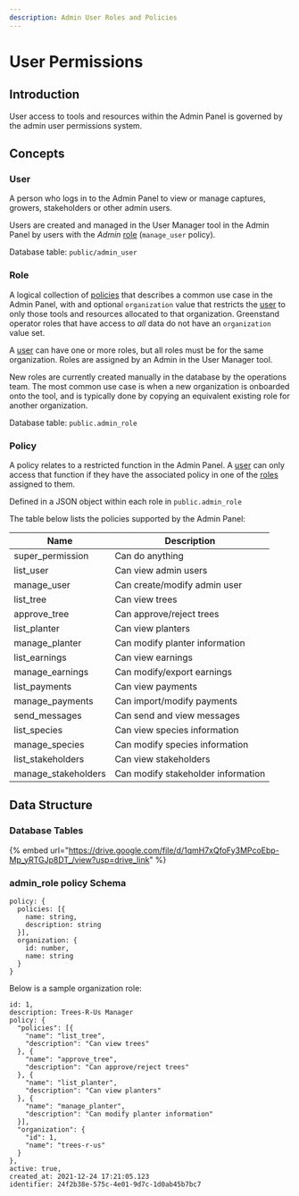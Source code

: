 ```yaml
---
description: Admin User Roles and Policies
---
```


# User Permissions

## Introduction

User access to tools and resources within the Admin Panel is governed by the admin user permissions system.

## Concepts

### User

A person who logs in to the Admin Panel to view or manage captures, growers, stakeholders or other admin users.

Users are created and managed in the User Manager tool in the Admin Panel by users with the _Admin_ [role](user-permissions.md#role) (`manage_user` policy).

Database table: `public/admin_user`

### Role

A logical collection of [policies](user-permissions.md#policy) that describes a common use case in the Admin Panel, with and optional `organization` value that restricts the [user](user-permissions.md#user) to only those tools and resources allocated to that organization. Greenstand operator roles that have access to _all_ data do not have an `organization` value set.

A [user](user-permissions.md#user) can have one or more roles, but all roles must be for the same organization. Roles are assigned by an Admin in the User Manager tool.

New roles are currently created manually in the database by the operations team. The most common use case is when a new organization is onboarded onto the tool, and is typically done by copying an equivalent existing role for another organization.

Database table: `public.admin_role`

### Policy

A policy relates to a restricted function in the Admin Panel. A [user](user-permissions.md#user) can only access that function if they have the associated policy in one of the [roles](user-permissions.md#role) assigned to them.

Defined in a JSON object within each role in `public.admin_role`

The table below lists the policies supported by the Admin Panel:

| Name                 | Description                        |
| -------------------- | ---------------------------------- |
| super\_permission    | Can do anything                    |
| list\_user           | Can view admin users               |
| manage\_user         | Can create/modify admin user       |
| list\_tree           | Can view trees                     |
| approve\_tree        | Can approve/reject trees           |
| list\_planter        | Can view planters                  |
| manage\_planter      | Can modify planter information     |
| list\_earnings       | Can view earnings                  |
| manage\_earnings     | Can modify/export earnings         |
| list\_payments       | Can view payments                  |
| manage\_payments     | Can import/modify payments         |
| send\_messages       | Can send and view messages         |
| list\_species        | Can view species information       |
| manage\_species      | Can modify species information     |
| list\_stakeholders   | Can view stakeholders              |
| manage\_stakeholders | Can modify stakeholder information |

## Data Structure

### Database Tables

{% embed url="https://drive.google.com/file/d/1qmH7xQfoFy3MPcoEbp-Mp_yRTGJp8DT_/view?usp=drive_link" %}

### admin\_role policy Schema

```
policy: {
  policies: [{
    name: string,
    description: string
  }],
  organization: {
    id: number,
    name: string
  }
}
```

Below is a sample organization role:

```
id: 1,
description: Trees-R-Us Manager
policy: {
  "policies": [{
    "name": "list_tree",
    "description": "Can view trees"
  }, {
    "name": "approve_tree",
    "description": "Can approve/reject trees"
  }, {
    "name": "list_planter",
    "description": "Can view planters"
  }, {
    "name": "manage_planter",
    "description": "Can modify planter information"
  }],
  "organization": {
    "id": 1,
    "name": "trees-r-us"
  }
},
active: true,
created_at: 2021-12-24 17:21:05.123
identifier: 24f2b38e-575c-4e01-9d7c-1d0ab45b7bc7
```

